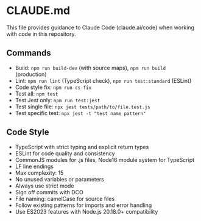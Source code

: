 # CLAUDE.md

This file provides guidance to Claude Code (claude.ai/code) when working with code in this repository.

## Commands

- Build: `npm run build-dev` (with source maps), `npm run build` (production)
- Lint: `npm run lint` (TypeScript check), `npm run test:standard` (ESLint)
- Code style fix: `npm run cs-fix`
- Test all: `npm test`
- Test Jest only: `npm run test:jest`
- Test single file: `npx jest tests/path/to/file.test.js`
- Test specific test: `npx jest -t "test name pattern"`

## Code Style

- TypeScript with strict typing and explicit return types
- ESLint for code quality and consistency
- CommonJS modules for .js files, Node16 module system for TypeScript
- LF line endings
- Max complexity: 15
- No unused variables or parameters
- Always use strict mode
- Sign off commits with DCO
- File naming: camelCase for source files
- Follow existing patterns for imports and error handling
- Use ES2023 features with Node.js 20.18.0+ compatibility